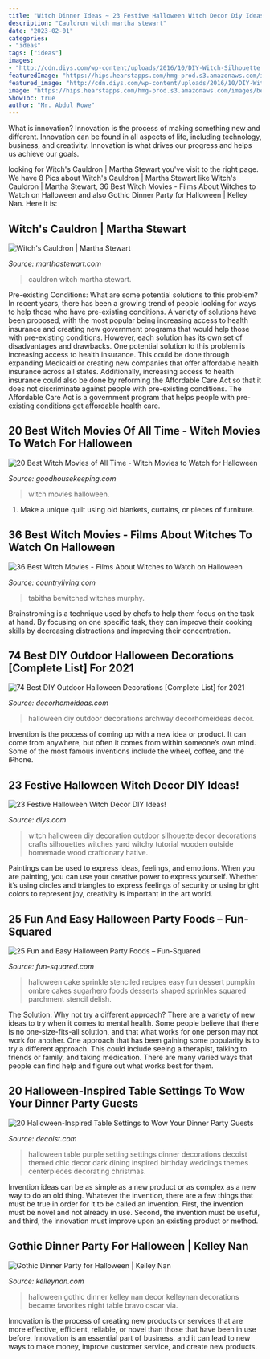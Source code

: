 ```yaml
---
title: "Witch Dinner Ideas ~ 23 Festive Halloween Witch Decor Diy Ideas!"
description: "Cauldron witch martha stewart"
date: "2023-02-01"
categories:
- "ideas"
tags: ["ideas"]
images:
- "http://cdn.diys.com/wp-content/uploads/2016/10/DIY-Witch-Silhouette.jpg"
featuredImage: "https://hips.hearstapps.com/hmg-prod.s3.amazonaws.com/images/best-witch-movies-1568402769.jpg?crop=1.00xw:0.401xh;0,0.285xh&amp;resize=1200:*"
featured_image: "http://cdn.diys.com/wp-content/uploads/2016/10/DIY-Witch-Silhouette.jpg"
image: "https://hips.hearstapps.com/hmg-prod.s3.amazonaws.com/images/best-witch-movies-1568402769.jpg?crop=1.00xw:0.401xh;0,0.285xh&amp;resize=1200:*"
ShowToc: true
author: "Mr. Abdul Rowe"
---
```



What is innovation?
Innovation is the process of making something new and different. Innovation can be found in all aspects of life, including technology, business, and creativity. Innovation is what drives our progress and helps us achieve our goals.

	

		
looking for Witch&#039;s Cauldron | Martha Stewart you've visit to the right page. We have 8 Pics about Witch&#039;s Cauldron | Martha Stewart like Witch&#039;s Cauldron | Martha Stewart, 36 Best Witch Movies - Films About Witches to Watch on Halloween and also Gothic Dinner Party for Halloween | Kelley Nan. Here it is:
		
    
## Witch&#039;s Cauldron | Martha Stewart

<img loading=lazy src="http://assets.marthastewart.com/styles/wmax-520-highdpi/d22/mld104635_1009_caulren/mld104635_1009_caulren_hd.jpg?itok=P3_HCObs" onerror="this.onerror=null;this.src='https://tse2.mm.bing.net/th?id=OIP.x3yK_GaHQii7_L8JWYqp_gHaJQ&amp;pid=15.1';" alt="Witch&#039;s Cauldron | Martha Stewart">

_Source: marthastewart.com_

>cauldron witch martha stewart. 

	

Pre-existing Conditions: What are some potential solutions to this problem?
In recent years, there has been a growing trend of people looking for ways to help those who have pre-existing conditions. A variety of solutions have been proposed, with the most popular being increasing access to health insurance and creating new government programs that would help those with pre-existing conditions. However, each solution has its own set of disadvantages and drawbacks. One potential solution to this problem is increasing access to health insurance. This could be done through expanding Medicaid or creating new companies that offer affordable health insurance across all states. Additionally, increasing access to health insurance could also be done by reforming the Affordable Care Act so that it does not discriminate against people with pre-existing conditions. The Affordable Care Act is a government program that helps people with pre-existing conditions get affordable health care.

    
## 20 Best Witch Movies Of All Time - Witch Movies To Watch For Halloween

<img loading=lazy src="https://hips.hearstapps.com/hmg-prod.s3.amazonaws.com/images/witch-movies-hocus-pocus-lead-1530211099.jpg?crop=1.00xw:0.706xh;0,0&amp;resize=1200:*" onerror="this.onerror=null;this.src='https://tse4.mm.bing.net/th?id=OIP.XUs_LKFZ2BRxTIjtMLosWwHaDu&amp;pid=15.1';" alt="20 Best Witch Movies of All Time - Witch Movies to Watch for Halloween">

_Source: goodhousekeeping.com_

>witch movies halloween. 

	

1. Make a unique quilt using old blankets, curtains, or pieces of furniture.

    
## 36 Best Witch Movies - Films About Witches To Watch On Halloween

<img loading=lazy src="https://hips.hearstapps.com/hmg-prod.s3.amazonaws.com/images/best-witch-movies-1568402769.jpg?crop=1.00xw:0.401xh;0,0.285xh&amp;resize=1200:*" onerror="this.onerror=null;this.src='https://tse3.mm.bing.net/th?id=OIP.NF2I2_h5Do25DJOJur65rAHaDt&amp;pid=15.1';" alt="36 Best Witch Movies - Films About Witches to Watch on Halloween">

_Source: countryliving.com_

>tabitha bewitched witches murphy. 

	

Brainstroming is a technique used by chefs to help them focus on the task at hand. By focusing on one specific task, they can improve their cooking skills by decreasing distractions and improving their concentration.

    
## 74 Best DIY Outdoor Halloween Decorations [Complete List] For 2021

<img loading=lazy src="https://www.decorhomeideas.com/wp-content/uploads/2018/08/DIY-Halloween-outdoor-archway-decoration.jpg" onerror="this.onerror=null;this.src='https://tse1.mm.bing.net/th?id=OIP.kwHYwDxJIOiJQK87sK-ZGQHaLI&amp;pid=15.1';" alt="74 Best DIY Outdoor Halloween Decorations [Complete List] for 2021">

_Source: decorhomeideas.com_

>halloween diy outdoor decorations archway decorhomeideas decor. 

	

Invention is the process of coming up with a new idea or product. It can come from anywhere, but often it comes from within someone’s own mind. Some of the most famous inventions include the wheel, coffee, and the iPhone.

    
## 23 Festive Halloween Witch Decor DIY Ideas!

<img loading=lazy src="http://cdn.diys.com/wp-content/uploads/2016/10/DIY-Witch-Silhouette.jpg" onerror="this.onerror=null;this.src='https://tse2.mm.bing.net/th?id=OIP.VRnCGPOUTyBxmup1meOamwHaJ4&amp;pid=15.1';" alt="23 Festive Halloween Witch Decor DIY Ideas!">

_Source: diys.com_

>witch halloween diy decoration outdoor silhouette decor decorations crafts silhouettes witches yard witchy tutorial wooden outside homemade wood craftionary hative. 

	

Paintings can be used to express ideas, feelings, and emotions.
When you are painting, you can use your creative power to express yourself. Whether it’s using circles and triangles to express feelings of security or using bright colors to represent joy, creativity is important in the art world.

    
## 25 Fun And Easy Halloween Party Foods – Fun-Squared

<img loading=lazy src="https://fun-squared.com/wp-content/uploads/2017/09/stenciled-halloween-sprinkle-cake-3.jpg" onerror="this.onerror=null;this.src='https://tse3.mm.bing.net/th?id=OIP.k-eVUcztrrvdEuOXIygaIQHaLH&amp;pid=15.1';" alt="25 Fun and Easy Halloween Party Foods – Fun-Squared">

_Source: fun-squared.com_

>halloween cake sprinkle stenciled recipes easy fun dessert pumpkin ombre cakes sugarhero foods desserts shaped sprinkles squared parchment stencil delish. 

	

The Solution: Why not try a different approach?
There are a variety of new ideas to try when it comes to mental health. Some people believe that there is no one-size-fits-all solution, and that what works for one person may not work for another. One approach that has been gaining some popularity is to try a different approach. This could include seeing a therapist, talking to friends or family, and taking medication. There are many varied ways that people can find help and figure out what works best for them.

    
## 20 Halloween-Inspired Table Settings To Wow Your Dinner Party Guests

<img loading=lazy src="http://cdn.decoist.com/wp-content/uploads/2015/09/Black-and-purple-Halloween-table-setting.jpg" onerror="this.onerror=null;this.src='https://tse2.mm.bing.net/th?id=OIP.BwsyZwoqYgs9pLgfCQxwTgHaJ3&amp;pid=15.1';" alt="20 Halloween-Inspired Table Settings to Wow Your Dinner Party Guests">

_Source: decoist.com_

>halloween table purple setting settings dinner decorations decoist themed chic decor dark dining inspired birthday weddings themes centerpieces decorating christmas. 

	

Invention ideas can be as simple as a new product or as complex as a new way to do an old thing. Whatever the invention, there are a few things that must be true in order for it to be called an invention. First, the invention must be novel and not already in use. Second, the invention must be useful, and third, the innovation must improve upon an existing product or method.

    
## Gothic Dinner Party For Halloween | Kelley Nan

<img loading=lazy src="http://kelleynan.com/wp-content/uploads/2016/10/Gothic-Dinner-Party-for-Halloween-27-of-30.jpg" onerror="this.onerror=null;this.src='https://tse3.mm.bing.net/th?id=OIP.WR70GWkVHWBvQ2ijiI9cIQHaLJ&amp;pid=15.1';" alt="Gothic Dinner Party for Halloween | Kelley Nan">

_Source: kelleynan.com_

>halloween gothic dinner kelley nan decor kelleynan decorations became favorites night table bravo oscar via. 

	

Innovation is the process of creating new products or services that are more effective, efficient, reliable, or novel than those that have been in use before. Innovation is an essential part of business, and it can lead to new ways to make money, improve customer service, and create new products.

